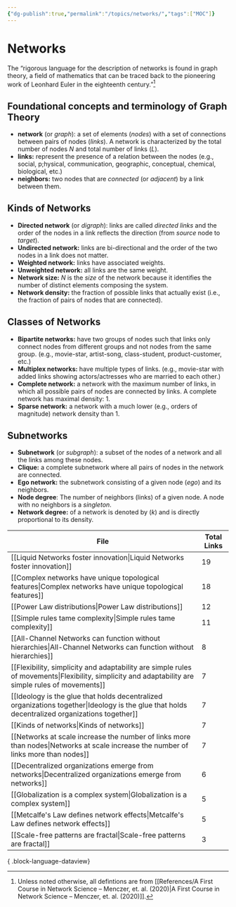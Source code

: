 ```yaml
---
{"dg-publish":true,"permalink":"/topics/networks/","tags":["MOC"]}
---
```


# Networks

The “rigorous language for the description of networks is found in graph theory, a field of mathematics that can be traced back to the pioneering work of Leonhard Euler in the eighteenth century.”[^1] 

## Foundational concepts and terminology of Graph Theory

- **network** (or *graph*): a set of elements (*nodes*) with a set of connections between pairs of nodes (*links*). A network is characterized by the total number of nodes *N* and total number of links (*L*). 
- **links:** represent the presence of a relation between the nodes (e.g., social, p;hysical, communication, geographic, conceptual, chemical, biological, etc.)
- **neighbors:** two nodes that are *connected* (or *adjacent*) by a link between them.

## Kinds of Networks

- **Directed network** (or *digraph*): links are called *directed links* and the order of the nodes in a link reflects the direction (from *source* node to *target*).
- **Undirected network:** links are bi-directional and the order of the two nodes in a link does not matter.
- **Weighted network:** links have associated weights.
- **Unweighted network:** all links are the same weight.
- **Network size:** *N* is the *size* of the network because it identifies the number of distinct elements composing the system.
- **Network density:** the fraction of possible links that actually exist (i.e., the fraction of pairs of nodes that are connected).

## Classes of Networks

- **Bipartite networks:** have two groups of nodes such that links only connect nodes from different groups and not nodes from the same group. (e.g., movie-star, artist-song, class-student, product-customer, etc.)
- **Multiplex networks:** have multiple types of links. (e.g., movie-star with added links showing actors/actresses who are married to each other.)
- **Complete network:** a network with the maximum number of links, in which all possible pairs of nodes are connected by links. A complete network has maximal density: 1.
- **Sparse network:** a network with a much lower (e.g., orders of magnitude) network density than 1.

## Subnetworks

- **Subnetwork** (or *subgraph*): a subset of the nodes of a network and all the links among these nodes.
- **Clique:** a complete subnetwork where all pairs of nodes in the network are connected.
- **Ego network:** the subnetwork consisting of a given node (*ego*) and its neighbors. 
- **Node degree**: The number of neighbors (links) of a given node. A node with no neighbors is a *singleton*.
- **Network degree:** of a network is denoted by $(k)$ and is directly proportional to its density.



| File                                                                                                                                                  | Total Links |
| ----------------------------------------------------------------------------------------------------------------------------------------------------- | ----------- |
| [[Liquid Networks foster innovation\|Liquid Networks foster innovation]]                                                                           | 19          |
| [[Complex networks have unique topological features\|Complex networks have unique topological features]]                                           | 18          |
| [[Power Law distributions\|Power Law distributions]]                                                                                               | 12          |
| [[Simple rules tame complexity\|Simple rules tame complexity]]                                                                                     | 11          |
| [[All-Channel Networks can function without hierarchies\|All-Channel Networks can function without hierarchies]]                                   | 8           |
| [[Flexibility, simplicity and adaptability are simple rules of movements\|Flexibility, simplicity and adaptability are simple rules of movements]] | 7           |
| [[Ideology is the glue that holds decentralized organizations together\|Ideology is the glue that holds decentralized organizations together]]     | 7           |
| [[Kinds of networks\|Kinds of networks]]                                                                                                           | 7           |
| [[Networks at scale increase the number of links more than nodes\|Networks at scale increase the number of links more than nodes]]                 | 7           |
| [[Decentralized organizations emerge from networks\|Decentralized organizations emerge from networks]]                                             | 6           |
| [[Globalization is a complex system\|Globalization is a complex system]]                                                                           | 5           |
| [[Metcalfe's Law defines network effects\|Metcalfe's Law defines network effects]]                                                                 | 5           |
| [[Scale-free patterns are fractal\|Scale-free patterns are fractal]]                                                                               | 3           |

{ .block-language-dataview}


[^1]: Unless noted otherwise, all defintions are from [[References/A First Course in Network Science – Menczer, et. al. (2020)\|A First Course in Network Science – Menczer, et. al. (2020)]].